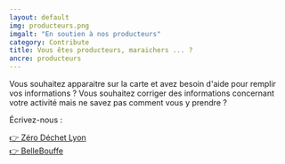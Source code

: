 ```yaml
---
layout: default
img: producteurs.png
imgalt: "En soutien à nos producteurs"
category: Contribute
title: Vous êtes producteurs, maraichers ... ?
ancre: producteurs
---
```

Vous souhaitez apparaitre sur la carte et avez besoin d'aide pour remplir vos informations ? Vous souhaitez corriger des informations concernant votre activité mais ne savez pas comment vous y prendre ?

Écrivez-nous :  

<a href="mailto:{{ site.email_zerodechetlyon }}" rel="nofollow norefferer" target="_blank" title="Écrire à Zéro Déchet Lyon" class="btn btn-default btn-lg">👉 Zéro Déchet Lyon</a>  
<a href="mailto:{{ site.email }}" rel="nofollow norefferer" target="_blank" title="Écrire à BelleBouffe" class="btn btn-default btn-lg">👉 BelleBouffe</a>